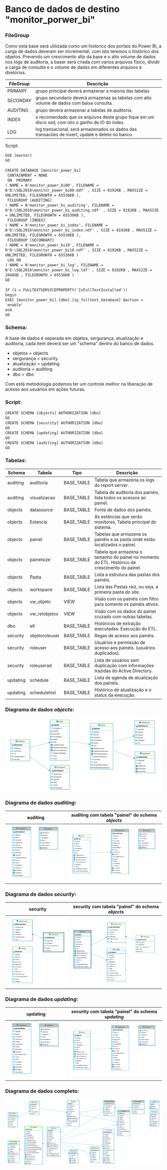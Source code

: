 # Banco de dados de destino "monitor_porwer_bi"

### FileGroup
Como está base será utilizada como um historico dos portais do Power BI, a carga de dados deveram ser incremental, com isto teremos o histórico dos objetos. Prevendo um crescimento alto da base e o alto volume de dados nos logs de auditoria, a baser será criada com varios arquivos físico, dividir a carga de consulta e o volume de dados em diferentes arquivos e diretórios.

| FileGroup | Descrição |
|-----------|-----------|
| PRIMARY | grupo principal deverá armazenar a maioria das tabelas |
| SECONDAY | grupo secundario deverá armazenas as tabelas com alto volume de dados com baixa consulta. |
| AUDITING | grupo deverá armazenar a tabelas de auditoria. |
| INDEX | o recomendado que os arquivos deste grupo fique em um disco ssd, com isto o ganho de IO do index. |
| LOG | log transacional, será armazenados os dados das transacões de insert, update e delete no banco. |

Script:
```
USE [master]
GO

CREATE DATABASE [monitor_power_bi]
 CONTAINMENT = NONE
 ON  PRIMARY 
( NAME = N'monitor_power_bi00', FILENAME = N'D:\SQL2016\monitor_power_bi00.mdf' , SIZE = 8192KB , MAXSIZE = UNLIMITED, FILEGROWTH = 65536KB ), 
 FILEGROUP [AUDITING] 
( NAME = N'monitor_power_bi_auditing', FILENAME = N'D:\SQL2016\monitor_power_bi_auditing.ndf' , SIZE = 8192KB , MAXSIZE = UNLIMITED, FILEGROWTH = 65536KB ), 
 FILEGROUP [INDEX] 
( NAME = N'monitor_power_bi_index', FILENAME = N'D:\SQL2016\monitor_power_bi_index.ndf' , SIZE = 8192KB , MAXSIZE = UNLIMITED, FILEGROWTH = 65536KB ), 
 FILEGROUP [SECONDARY] 
( NAME = N'monitor_power_bi10', FILENAME = N'D:\SQL2016\monitor_power_bi10.ndf' , SIZE = 8192KB , MAXSIZE = UNLIMITED, FILEGROWTH = 65536KB )
 LOG ON 
( NAME = N'monitor_power_bi_log', FILENAME = N'E:\SQL2016\monitor_power_bi_log.ldf' , SIZE = 8192KB , MAXSIZE = 2048GB , FILEGROWTH = 65536KB )
GO

IF (1 = FULLTEXTSERVICEPROPERTY('IsFullTextInstalled'))
begin
EXEC [monitor_power_bi].[dbo].[sp_fulltext_database] @action = 'enable'
end
GO

```



### Schema:
A base de dados é separada em objetos, sergurança, atualização e auditoria, cada item deverá ser um "schema" dentro do banco de dados.

* objetos      = objects
* sergurança   = security
* atualização  = updating
* auditoria    = auditing 
* dbo          = dbo

Com está metodologia podemos ter um controle melhor na liberação de acesso aos usuários em ações futuras.
### Script:
```
CREATE SCHEMA [objects] AUTHORIZATION [dbo]
GO
CREATE SCHEMA [security] AUTHORIZATION [dbo]
GO
CREATE SCHEMA [updating] AUTHORIZATION [dbo]
GO
CREATE SCHEMA [auditing] AUTHORIZATION [dbo]
GO

```

### Tabelas:
| Schema              | Tabela             | Tipo            | Descrição                                                      |
|---------------------|--------------------|-----------------|----------------------------------------------------------------|
| auditing            | auditoria	         | BASE_TABLE	     | Tabela que armazena os logs do report server. |
| auditing            | visualizacao	      | BASE_TABLE	     | Tabela de auditoria dos painéis, lista todos os acessos ao painel. |
| objects             | datasource         |	BASE_TABLE	     | Fonte de dados dos painéis. |
| objects             | Estancia	          | BASE_TABLE	     | As estâncias que serão monitoras, Tabela principal do sistema. |
| objects             | painel             | BASE_TABLE	     | Tabelas que armazena os painéis e as pasta onde estão localizados o painel. |
| objects             | painelsize	        | BASE_TABLE	     | Tabela que armazena o tamanho do painel no momento do ETL. Histórico de crescimento do painel. |
| objects             | Pasta	             | BASE_TABLE	     | Lista a estrutura das pastas dos painéis. |
| objects             | workspace	         | BASE_TABLE	     | Lista das Pastas raiz, ou seja, a primeira pasta do site. |
| objects             | vw_objeto          | VIEW	           | Visão com os painéis com filtro para somente os painéis ativos. |
| objects             | vw_relobjetos	     | VIEW	           | Visão com os dados do painel cruzado com outras tabelas. |
| dbo                 | etl                |	BASE_TABLE	     | Históricos de extração executadas. Execução do ETL. |
| security            | objetoroleuser	    | BASE_TABLE	     | Regas de acesso aos painéis. |
| security            | roleuser	          | BASE_TABLE	     | Usuários e permissão de acesso aos painéis. (usuários duplicados). |
| security            | roleuserad	        | BASE_TABLE	     | Lista de usuários sem duplicação com informações trazidas do Active Directory. |
| updating            | schedule	          | BASE_TABLE	     | Lista de agenda de atualização dos painéis. |
| updating            | schedulehist	      | BASE_TABLE	     | Histórico de atualização e o status da execução. |


### Diagrama de dados _objects_:
![image](https://github.com/maxabelardo/MonitorPowerBIReportServer/blob/main/imagens/dd_objects.PNG?raw=true)


### Diagrama de dados _auditing_:
| auditing  | auditing com tabela "painel" do schema _objects_    |
|---|-----|
|![image](https://github.com/maxabelardo/MonitorPowerBIReportServer/blob/main/imagens/dd_auditing.PNG?raw=true) | ![image](https://github.com/maxabelardo/MonitorPowerBIReportServer/blob/main/imagens/dd_auditing_completo.PNG?raw=true)|


### Diagrama de dados _security_:
| security  | security com tabela "painel" do schema _objects_    |
|---|-----|
|![image](https://github.com/maxabelardo/MonitorPowerBIReportServer/blob/main/imagens/dd_security.PNG?raw=true) | ![image](https://github.com/maxabelardo/MonitorPowerBIReportServer/blob/main/imagens/dd_security_completo.PNG?raw=true)|


### Diagrama de dados _updating_:
| updating  | security com tabela "painel" do schema _updating_    |
|---|-----|
|![image](https://github.com/maxabelardo/MonitorPowerBIReportServer/blob/main/imagens/dd_auditing.PNG?raw=true) | ![image](https://github.com/maxabelardo/MonitorPowerBIReportServer/blob/main/imagens/dd_auditing_completo.PNG?raw=true)|

### Diagrama de dados completo:
![image](https://github.com/maxabelardo/MonitorPowerBIReportServer/blob/main/imagens/dd_completo.PNG?raw=true)















